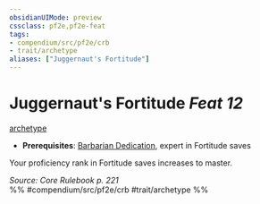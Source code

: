 ```yaml
---
obsidianUIMode: preview
cssclass: pf2e,pf2e-feat
tags:
- compendium/src/pf2e/crb
- trait/archetype
aliases: ["Juggernaut's Fortitude"]
---
```

# Juggernaut's Fortitude  *Feat 12*  
[archetype](../../rules/traits/archetype.md)  

- **Prerequisites**: [Barbarian Dedication](barbarian-dedication.md), expert in Fortitude saves

Your proficiency rank in Fortitude saves increases to master.

*Source: Core Rulebook p. 221*  
%% #compendium/src/pf2e/crb #trait/archetype %%